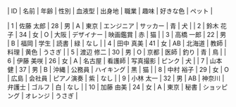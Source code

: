 | ID | 名前      | 年齢 | 性別 | 血液型 | 出身地 | 職業       | 趣味         | 好きな色 | ペット |

| 1  | 佐藤 太郎 | 28   | 男   | A      | 東京   | エンジニア | サッカー     | 青       | 犬     |
| 2  | 鈴木 花子 | 34   | 女   | O      | 大阪   | デザイナー | 映画鑑賞     | 赤       | 猫     |
| 3  | 高橋 一郎 | 22   | 男   | B      | 福岡   | 学生       | 読書         | 緑       | なし   |
| 4  | 田中 真美 | 41   | 女   | AB     | 北海道 | 教師       | 料理         | 黄色     | うさぎ |
| 5  | 渡辺 修二 | 30   | 男   | O      | 京都   | 医師       | 釣り         | 青       | 鳥     |
| 6  | 伊藤 美咲 | 26   | 女   | A      | 名古屋 | 看護師     | 写真撮影     | ピンク   | 犬     |
| 7  | 山本 健   | 37   | 男   | B      | 沖縄   | 公務員     | ハイキング   | 黒       | 猫     |
| 8  | 中村 裕子 | 29   | 女   | O      | 広島   | 会社員     | ピアノ演奏   | 紫       | なし   |
| 9  | 小林 太一 | 32   | 男   | AB     | 神奈川 | 弁護士     | ゴルフ       | 白       | なし   |
| 10 | 加藤 由美 | 24   | 女   | A      | 東京   | 秘書       | ショッピング | オレンジ | うさぎ |
